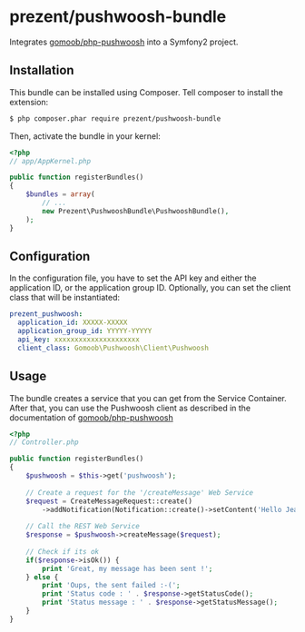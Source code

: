 # prezent/pushwoosh-bundle

Integrates [gomoob/php-pushwoosh](https://github.com/gomoob/php-pushwoosh) into a Symfony2 project.

## Installation
This bundle can be installed using Composer. Tell composer to install the extension:

```bash
$ php composer.phar require prezent/pushwoosh-bundle
```

Then, activate the bundle in your kernel:

```php
<?php
// app/AppKernel.php

public function registerBundles()
{
    $bundles = array(
        // ...
        new Prezent\PushwooshBundle\PushwooshBundle(),
    );
}
```

## Configuration
In the configuration file, you have to set the API key and either the application ID, or the application group ID. Optionally, you can set the client class that will be instantiated:

```yml
prezent_pushwoosh:
  application_id: XXXXX-XXXXX
  application_group_id: YYYYY-YYYYY
  api_key: xxxxxxxxxxxxxxxxxxxxx
  client_class: Gomoob\Pushwoosh\Client\Pushwoosh
```

## Usage
The bundle creates a service that you can get from the Service Container. After that, you can use the Pushwoosh client 
as described in the documentation of [gomoob/php-pushwoosh](http://gomoob.github.io/php-pushwoosh/)

```php
<?php
// Controller.php

public function registerBundles()
{
    $pushwoosh = $this->get('pushwoosh');
    
    // Create a request for the '/createMessage' Web Service
    $request = CreateMessageRequest::create()
        ->addNotification(Notification::create()->setContent('Hello Jean !'));
    
    // Call the REST Web Service
    $response = $pushwoosh->createMessage($request);
    
    // Check if its ok
    if($response->isOk()) {
        print 'Great, my message has been sent !';
    } else {
        print 'Oups, the sent failed :-('; 
        print 'Status code : ' . $response->getStatusCode();
        print 'Status message : ' . $response->getStatusMessage();
    }
}
```
